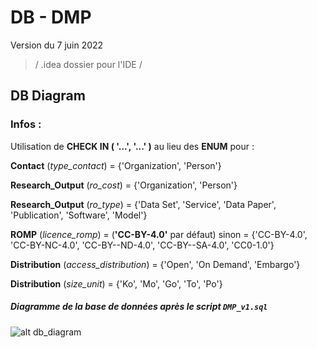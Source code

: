# DB - DMP

Version du 7 juin 2022

> / .idea dossier pour l'IDE /

## DB Diagram

### Infos :

Utilisation de **CHECK IN ( '...', '...' )** au lieu des **ENUM** pour :

**Contact** (*type_contact*) = {'Organization', 'Person'}

**Research_Output** (*ro_cost*)  =  {'Organization', 'Person'}

**Research_Output** (*ro_type*)  =  {'Data Set', 'Service', 'Data Paper', 'Publication', 'Software', 'Model'}

**ROMP** (*licence_romp*) = (**'CC-BY-4.0'** par défaut) sinon = {'CC-BY-4.0', 'CC-BY-NC-4.0', 'CC-BY--ND-4.0', 'CC-BY--SA-4.0', 'CC0-1.0'}

**Distribution** (*access_distribution*)  = {'Open', 'On Demand', 'Embargo'}

**Distribution** (*size_unit*) = {'Ko', 'Mo', 'Go', 'To', 'Po'}

##### Diagramme de la base de données après le script `DMP_v1.sql`

![alt db_diagram](https://i.ibb.co/6NqkTp8/diagram.png)

